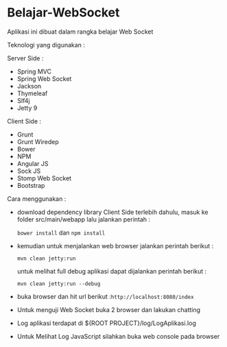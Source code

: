 # Belajar-WebSocket

Aplikasi ini dibuat dalam rangka belajar Web Socket

Teknologi yang digunakan :

Server Side :
* Spring MVC
* Spring Web Socket
* Jackson
* Thymeleaf
* Slf4j
* Jetty 9

Client Side :
* Grunt
* Grunt Wiredep
* Bower
* NPM
* Angular JS
* Sock JS
* Stomp Web Socket
* Bootstrap

Cara menggunakan :
* download dependency library Client Side terlebih dahulu, masuk ke folder src/main/webapp
  lalu jalankan perintah :

  `bower install` dan `npm install`

* kemudian untuk menjalankan web browser jalankan perintah berikut :

  `mvn clean jetty:run`

  untuk melihat full debug aplikasi dapat dijalankan perintah berikut :

  `mvn clean jetty:run --debug`

* buka browser dan hit url berikut :`http://localhost:8080/index`
* Untuk menguji Web Socket buka 2 browser dan lakukan chatting
* Log aplikasi terdapat di ${ROOT PROJECT}/log/LogAplikasi.log
* Untuk Melihat Log JavaScript silahkan buka web console pada browser
